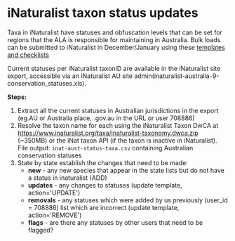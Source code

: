 # iNaturalist taxon status updates

Taxa in iNaturalist have statuses and obfuscation levels that can be set for regions that the ALA is responsible for maintaining in Australia. Bulk loads can be submitted to iNaturalist in December/January using these [templates and checklists](https://docs.google.com/spreadsheets/d/1yTwWh4d-lHeaBGCB9m70-HKEMtvrquHsPu3Zrgz9BcE/edit#gid=1531097917)

Current statuses per iNaturalist taxonID are available in the iNaturalist site export, accessible via an iNaturalist AU site admin(inaturalist-australia-9-conservation_statuses.xls).

**Steps:**
1. Extract all the current statuses in Australian jurisdictions in the export (eg.AU or Australia place, .gov.au in the URL or user 708886)
2. Resolve the taxon name for each using the iNaturalist Taxon DwCA at https://www.inaturalist.org/taxa/inaturalist-taxonomy.dwca.zip (~350MB) or the iNat taxon API (if the taxon is inactive in iNaturalist). File output: `inat-aust-status-taxa.csv` containing Australian conservation statuses
3. State by state establish the changes that need to be made:
   * **new** - any new species that appear in the state lists but do not have a status in inaturalist (ADD)
   * **updates** - any changes to statuses (update template, action='UPDATE')
   * **removals** - any statuses which were added by us previously (user_id = 708886) list which are incorrect (update template, action='REMOVE')
   * **flags** - are there any statuses by other users that need to be flagged?